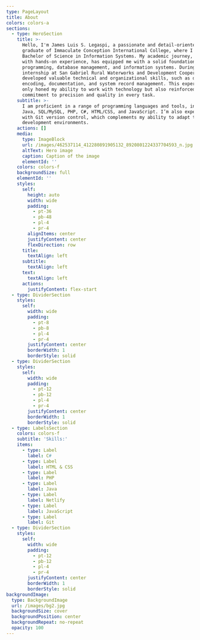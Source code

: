 ```yaml
---
type: PageLayout
title: About
colors: colors-a
sections:
  - type: HeroSection
    title: >-
      Hello, I'm James Luis S. Legaspi, a passionate and detail-oriented
      graduate of Immaculate Conception International College, where I earned my
      Bachelor of Science in Information Systems. My academic journey, combined
      with hands-on experience, has equipped me with a solid foundation in
      programming, database management, and information systems. During my
      internship at San Gabriel Rural Waterworks and Development Cooperative, I
      developed valuable technical and organizational skills, such as data
      encoding, documentation, and system record management. This experience not
      only honed my ability to work with technology but also reinforced my
      commitment to precision and quality in every task. 
    subtitle: >-
      I am proficient in a range of programming languages and tools, including
      Java, SQL/MySQL, PHP, C#, HTML/CSS, and JavaScript. I’m also experienced
      with Git version control, which complements my ability to adapt to modern
      development environments.
    actions: []
    media:
      type: ImageBlock
      url: /images/462537114_412280891905132_8920801224337704593_n.jpg
      altText: Hero image
      caption: Caption of the image
      elementId: ''
    colors: colors-f
    backgroundSize: full
    elementId: ''
    styles:
      self:
        height: auto
        width: wide
        padding:
          - pt-36
          - pb-48
          - pl-4
          - pr-4
        alignItems: center
        justifyContent: center
        flexDirection: row
      title:
        textAlign: left
      subtitle:
        textAlign: left
      text:
        textAlign: left
      actions:
        justifyContent: flex-start
  - type: DividerSection
    styles:
      self:
        width: wide
        padding:
          - pt-8
          - pb-8
          - pl-4
          - pr-4
        justifyContent: center
        borderWidth: 1
        borderStyle: solid
  - type: DividerSection
    styles:
      self:
        width: wide
        padding:
          - pt-12
          - pb-12
          - pl-4
          - pr-4
        justifyContent: center
        borderWidth: 1
        borderStyle: solid
  - type: LabelsSection
    colors: colors-f
    subtitle: 'Skills:'
    items:
      - type: Label
        label: C#
      - type: Label
        label: HTML & CSS
      - type: Label
        label: PHP
      - type: Label
        label: Java
      - type: Label
        label: Netlify
      - type: Label
        label: JavaScript
      - type: Label
        label: Git
  - type: DividerSection
    styles:
      self:
        width: wide
        padding:
          - pt-12
          - pb-12
          - pl-4
          - pr-4
        justifyContent: center
        borderWidth: 1
        borderStyle: solid
backgroundImage:
  type: BackgroundImage
  url: /images/bg2.jpg
  backgroundSize: cover
  backgroundPosition: center
  backgroundRepeat: no-repeat
  opacity: 100
---
```

